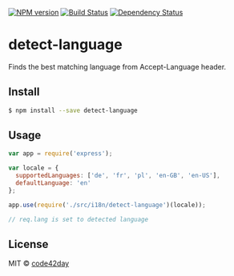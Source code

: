 [![NPM version][npm-image]][npm-url]
[![Build Status][travis-image]][travis-url]
[![Dependency Status][gemnasium-image]][gemnasium-url]

# detect-language

Finds the best matching language from Accept-Language header.

## Install

```sh
$ npm install --save detect-language
```

## Usage

```js
var app = require('express');

var locale = {
  supportedLanguages: ['de', 'fr', 'pl', 'en-GB', 'en-US'],
  defaultLanguage: 'en'
};

app.use(require('./src/i18n/detect-language')(locale));

// req.lang is set to detected language

```

## License

MIT © [code42day](https://code42day.com)

[npm-image]: https://img.shields.io/npm/v/detect-language.svg
[npm-url]: https://npmjs.org/package/detect-language

[travis-url]: https://travis-ci.org/pirxpilot/detect-language
[travis-image]: https://img.shields.io/travis/pirxpilot/detect-language.svg

[gemnasium-image]: https://img.shields.io/gemnasium/pirxpilot/detect-language.svg
[gemnasium-url]: https://gemnasium.com/pirxpilot/detect-language
